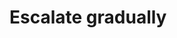 # Escalate gradually
<!-- #p1 #Life -->

<!-- {BearID:B95A126F-80E3-4864-8A87-BF6A13F063F4-37814-0000061B67676002} -->
